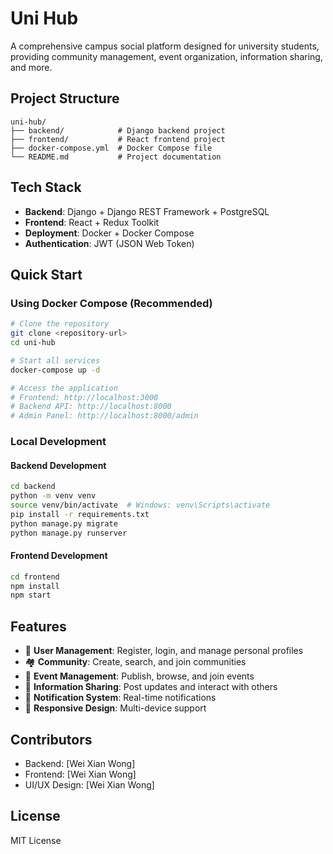 # Uni Hub

A comprehensive campus social platform designed for university students, providing community management, event organization, information sharing, and more.

## Project Structure

```
uni-hub/
├── backend/            # Django backend project
├── frontend/           # React frontend project
├── docker-compose.yml  # Docker Compose file
└── README.md           # Project documentation
```

## Tech Stack

- **Backend**: Django + Django REST Framework + PostgreSQL
- **Frontend**: React + Redux Toolkit
- **Deployment**: Docker + Docker Compose
- **Authentication**: JWT (JSON Web Token)

## Quick Start

### Using Docker Compose (Recommended)

```bash
# Clone the repository
git clone <repository-url>
cd uni-hub

# Start all services
docker-compose up -d

# Access the application
# Frontend: http://localhost:3000
# Backend API: http://localhost:8000
# Admin Panel: http://localhost:8000/admin
```

### Local Development

#### Backend Development

```bash
cd backend
python -m venv venv
source venv/bin/activate  # Windows: venv\Scripts\activate
pip install -r requirements.txt
python manage.py migrate
python manage.py runserver
```

#### Frontend Development

```bash
cd frontend
npm install
npm start
```

## Features

- 👥 **User Management**: Register, login, and manage personal profiles
- 🏘️ **Community**: Create, search, and join communities
- 📅 **Event Management**: Publish, browse, and join events
- 💬 **Information Sharing**: Post updates and interact with others
- 🔔 **Notification System**: Real-time notifications
- 📱 **Responsive Design**: Multi-device support

## Contributors

- Backend: [Wei Xian Wong]
- Frontend: [Wei Xian Wong]
- UI/UX Design: [Wei Xian Wong]

## License

MIT License